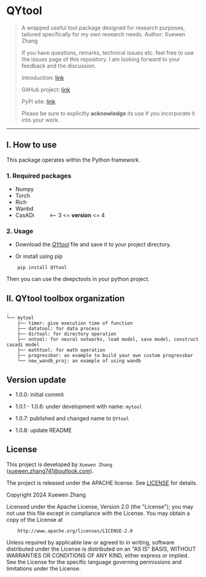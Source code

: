 # QYtool

> A wrapped useful tool package designed for research purposes, tailored specifically for my own research needs.
> Author: Xuewen Zhang
>
>If you have questions, remarks, technical issues etc. feel free to use the issues page of this repository. I am looking forward to your feedback and the discussion.
>
> Introduction: [link](https://Zhang-Xuewen.github.io/my-toolbox/2024/08/29/Developed-QYtool.html)
> 
> GitHub project: [link](https://github.com/QiYuan-Zhang/QYtool) 
>
> PyPI site: [link](https://pypi.org/project/QYtool/)
> 
> Please be sure to explicitly **acknowledge** its use if you incorporate it into your work.

---


## I. How to use

This package operates within the Python framework.

### 1. Required packages

- Numpy
- Torch
- Rich
- Wanbd
- CasADi &emsp; &emsp;     <-- 3 <= __version__ <= 4


### 2. Usage

- Download the [*QYtool*](https://github.com/QiYuan-Zhang/QYtool/tree/main/src) file and save it to your project directory.

- Or install using pip

```
    pip install QYtool
```
Then you can use the deepctools in your python project.


## II. QYtool toolbox organization
```
. 
└── mytool
    ├── timer: give execution time of function 
    ├── datatool: for data process
    ├── dirtool: for directory operation
    ├── nntool: for neural networks, load model, save model, construct casadi model  
    ├── mathtool: for math operation
    ├── progressbar: an example to build your own custom progressbar
    └── new_wandb_proj: an example of using wandb
```

## Version update

- 1.0.0: initial commit

- 1.0.1 - 1.0.6: under development with name: `mytool`

- 1.0.7: published and changed name to `QYtool`

- 1.0.8: update README

## License

This project is developed by `Xuewen Zhang` (xuewen.zhang741@outlook.com).

The project is released under the APACHE license. See [LICENSE](https://github.com/QiYuan-Zhang/QYtool/blob/main/LICENSE) for details.

Copyright 2024 Xuewen Zhang

Licensed under the Apache License, Version 2.0 (the "License"); you may not use this file except in compliance with the License. You may obtain a copy of the License at
```
    http://www.apache.org/licenses/LICENSE-2.0
```
Unless required by applicable law or agreed to in writing, software distributed under the License is distributed on an "AS IS" BASIS, WITHOUT WARRANTIES OR CONDITIONS OF ANY KIND, either express or implied. See the License for the specific language governing permissions and limitations under the License.
